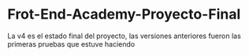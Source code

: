 # Frot-End-Academy-Proyecto-Final
La v4 es el estado final del proyecto, las versiones anteriores fueron las primeras pruebas que estuve haciendo
